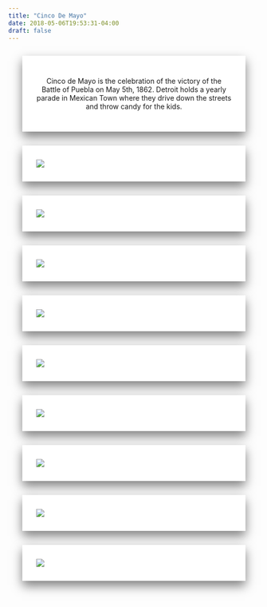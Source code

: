 ```yaml
---
title: "Cinco De Mayo"
date: 2018-05-06T19:53:31-04:00
draft: false
---
```


<style>
    .center-title-container {
        text-align: center;
    }

    .content-shadow-container {
        background-color: #ffffff;
        box-shadow: 0px 10px 20px rgba(0,0,0,.5);
        padding: 2em;
        margin: 2em;
    }
</style>

<div class="content-shadow-container center-title-container">
    <p>Cinco de Mayo is the celebration of the victory of the Battle of Puebla on May 5th, 1862. Detroit holds a yearly parade in Mexican Town where they drive down the streets and throw candy for the kids.</p>
</div>

<div class="content-shadow-container">
    <img src="https://imagizer.imageshack.com/v2/640x480q90/924/gqpGZV.jpg"/>
</div>

<div class="content-shadow-container content-image-container">
    <img src="https://imagizer.imageshack.com/v2/640x480q90/922/CLMt4p.jpg"/>
</div>

<div class="content-shadow-container">
    <img src="https://imagizer.imageshack.com/v2/640x480q90/923/REa5lI.jpg"/>
</div>

<div class="content-shadow-container">
    <img src="https://imagizer.imageshack.com/v2/640x480q90/922/gdm907.jpg"/>
</div>

<div class="content-shadow-container">
    <img src="https://imagizer.imageshack.com/v2/640x480q90/924/JIooIp.jpg"/>
</div>

<div class="content-shadow-container">
    <img src="https://imagizer.imageshack.com/v2/640x480q90/923/v462FJ.jpg"/>
</div>

<div class="content-shadow-container">
    <img src="https://imagizer.imageshack.com/v2/640x480q90/923/zeWxs6.jpg"/>
</div>

<div class="content-shadow-container">
    <img src="https://imagizer.imageshack.com/v2/640x480q90/924/fGYHK3.jpg"/>
</div>

<div class="content-shadow-container">
    <img src="https://imagizer.imageshack.com/v2/640x480q90/924/hEf3Sf.jpg"/>
</div>